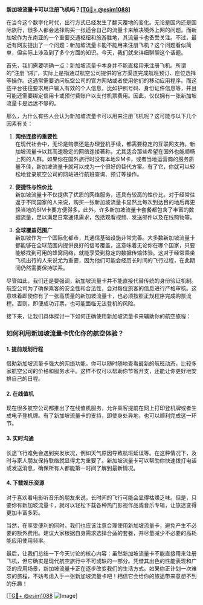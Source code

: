 **新加坡流量卡可以注册飞机吗？[[TG💪+ @esim1088](https://t.me/s/esim1088)]**

在当今这个数字化时代，出行方式已经发生了翻天覆地的变化。无论是国内还是国际旅行，很多人都会选择购买一张适合自己的流量卡来解决境外上网的问题。而新加坡作为东南亚的一个重要交通枢纽和旅游胜地，其流量卡也备受关注。不过，最近有网友提出了一个问题：新加坡流量卡能不能用来注册飞机？这个问题看似简单，但实际上涉及到了多个方面的知识。今天，我们就来详细聊聊这个话题。

首先，我们需要明确一点：新加坡流量卡本身并不能直接用来注册飞机。所谓的“注册飞机”，实际上是指通过航空公司提供的官方渠道完成航班预订、座位选择等操作。这通常需要访问航空公司的官方网站或者使用他们的移动应用程序。而这些平台往往要求用户输入有效的个人信息，比如护照号码、身份证件信息等，并且可能还需要绑定信用卡或预付费账户以支付机票费用。因此，仅仅拥有一张新加坡流量卡是远远不够的。

那么，为什么有些人会认为新加坡流量卡可以用来注册飞机呢？这可能与以下几个因素有关：

1. **网络连接的重要性**  
   在现代社会中，无论是购票还是办理登机手续，都需要稳定的互联网支持。新加坡流量卡以其高速稳定的网络连接著称，尤其适合那些希望在国外也能顺畅上网的人群。如果你在国外旅行时没有本地SIM卡，或者当地运营商的服务质量不佳，新加坡流量卡就可以成为一个很好的替代方案。有了它，你就可以轻松地登录航空公司的网站进行航班查询、预订等操作。

2. **便捷性与性价比**  
   新加坡流量卡不仅提供了优质的网络服务，还具有较高的性价比。对于经常往返于不同国家的人来说，购买一张新加坡流量卡显然比每次到达目的地后再更换当地的SIM卡要方便得多。此外，许多新加坡流量卡套餐都包含了丰富的数据流量，足以满足日常通讯需求，包括观看视频、发送邮件以及在线购物等。

3. **全球覆盖范围广**  
   新加坡作为一个国际化都市，其通信基础设施非常完善。大多数新加坡流量卡都能够在全球范围内提供良好的信号覆盖，这意味着无论你在哪个国家，只要能够找到可用的蜂窝网络，就能享受到稳定的数据传输体验。这对于经常乘坐飞机出行的人来说尤为重要，因为他们可能会经历长时间的飞行过程，在此期间仍然需要保持联系。

尽管如此，我们还是要强调，新加坡流量卡并不能直接代替传统的身份验证机制。航空公司为了确保乘客的安全性和合法性，会对每位旅客的信息进行严格审核。这意味着即使你有了一张高质量的新加坡流量卡，也必须按照正规程序完成购票流程。否则，即便成功订票，也可能面临无法登机的风险。

接下来，让我们具体探讨一下如何正确使用新加坡流量卡来辅助你的航空旅程：

### 如何利用新加坡流量卡优化你的航空体验？

#### 1. 提前规划行程
借助新加坡流量卡强大的网络功能，你可以随时随地查看最新的航班动态，比较多家航空公司的价格和服务水平。这样不仅可以帮助你节省开支，还能让你更好地安排自己的日程。

#### 2. 在线值机
现在很多航空公司都推出了在线值机服务，允许乘客提前在网上打印登机牌或者生成电子登机牌。有了新加坡流量卡的支持，即使身处异地，也可以顺利完成这一环节。

#### 3. 实时沟通
长途飞行难免会遇到突发状况，例如天气原因导致航班延误等。在这种情况下，及时与家人朋友保持联络就显得尤为重要了。新加坡流量卡可以帮助你快速拨打电话或发送消息，确保所有人都能第一时间了解到最新情况。

#### 4. 下载娱乐资源
对于喜欢看电影听音乐的朋友来说，长时间的飞行可能会显得枯燥乏味。但是，只要你有新加坡流量卡，就可以轻松下载各种热门影视作品或音乐专辑，让旅途变得更加丰富多彩。

当然，在享受便利的同时，我们也应该注意合理使用新加坡流量卡，避免产生不必要的额外费用。建议大家根据自身需求选择合适的套餐，并尽量减少不必要的高耗能应用使用频率。

最后，让我们总结一下今天讨论的核心内容：虽然新加坡流量卡不能直接用来注册飞机，但它确实是现代航空旅行中不可或缺的一部分。凭借其出色的性能表现和广泛的应用场景，新加坡流量卡正在逐步改变我们的生活方式。如果你正计划一次难忘的旅程，不妨考虑入手一张新加坡流量卡吧！相信它会给你的旅途带来意想不到的乐趣！

[[TG💪+ @esim1088](https://t.me/s/esim1088) ![Image](https://i.postimg.cc/4NQfJmqS/Snipaste-2025-05-13-00-14-12.png)]